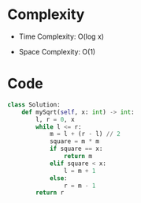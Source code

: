 # Complexity
- Time Complexity: O(log x)

- Space Complexity: O(1)

# Code
```python []
class Solution:
    def mySqrt(self, x: int) -> int:
        l, r = 0, x
        while l <= r:
            m = l + (r - l) // 2
            square = m * m
            if square == x:
                return m
            elif square < x:
                l = m + 1
            else:
                r = m - 1
        return r
```